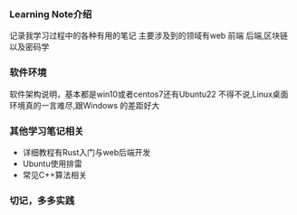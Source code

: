 ### Learning Note介绍

记录我学习过程中的各种有用的笔记
主要涉及到的领域有web 前端 后端,区块链以及密码学

### 软件环境
软件架构说明，基本都是win10或者centos7还有Ubuntu22
不得不说,Linux桌面环境真的一言难尽,跟Windows 的差距好大

### 其他学习笔记相关
- 详细教程有Rust入门与web后端开发
- Ubuntu使用排雷
- 常见C++算法相关

### 切记，多多实践
